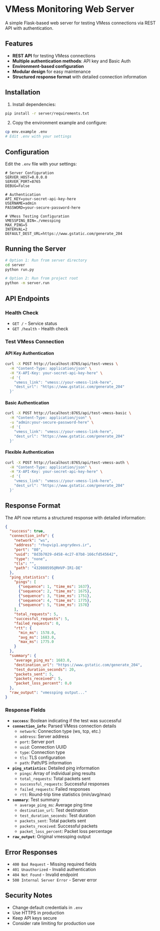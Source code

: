 # VMess Monitoring Web Server

A simple Flask-based web server for testing VMess connections via REST API with authentication.

## Features

- **REST API** for testing VMess connections
- **Multiple authentication methods**: API key and Basic Auth
- **Environment-based configuration**
- **Modular design** for easy maintenance
- **Structured response format** with detailed connection information

## Installation

1. Install dependencies:
```bash
pip install -r server/requirements.txt
```

2. Copy the environment example and configure:
```bash
cp env.example .env
# Edit .env with your settings
```

## Configuration

Edit the `.env` file with your settings:

```env
# Server Configuration
SERVER_HOST=0.0.0.0
SERVER_PORT=8765
DEBUG=False

# Authentication
API_KEY=your-secret-api-key-here
USERNAME=admin
PASSWORD=your-secure-password-here

# VMess Testing Configuration
VMESSPING_BIN=./vmessping
MAX_PING=5
INTERVAL=2
DEFAULT_DEST_URL=https://www.gstatic.com/generate_204
```

## Running the Server

```bash
# Option 1: Run from server directory
cd server
python run.py

# Option 2: Run from project root
python -m server.run
```

## API Endpoints

### Health Check
- `GET /` - Service status
- `GET /health` - Health check

### Test VMess Connection

#### API Key Authentication
```bash
curl -X POST http://localhost:8765/api/test-vmess \
  -H "Content-Type: application/json" \
  -H "X-API-Key: your-secret-api-key-here" \
  -d '{
    "vmess_link": "vmess://your-vmess-link-here",
    "dest_url": "https://www.gstatic.com/generate_204"
  }'
```

#### Basic Authentication
```bash
curl -X POST http://localhost:8765/api/test-vmess-basic \
  -H "Content-Type: application/json" \
  -u "admin:your-secure-password-here" \
  -d '{
    "vmess_link": "vmess://your-vmess-link-here",
    "dest_url": "https://www.gstatic.com/generate_204"
  }'
```

#### Flexible Authentication
```bash
curl -X POST http://localhost:8765/api/test-vmess-auth \
  -H "Content-Type: application/json" \
  -H "X-API-Key: your-secret-api-key-here" \
  -d '{
    "vmess_link": "vmess://your-vmess-link-here",
    "dest_url": "https://www.gstatic.com/generate_204"
  }'
```

## Response Format

The API now returns a structured response with detailed information:

```json
{
  "success": true,
  "connection_info": {
    "network": "ws",
    "address": "rhvpvip1.angrydevs.ir",
    "port": "80",
    "uuid": "8d3b7029-d458-4c27-87b8-166cfd545642",
    "type": "none",
    "tls": "",
    "path": "432080595@RHVP-IR1-DE"
  },
  "ping_statistics": {
    "pings": [
      {"sequence": 1, "time_ms": 1637},
      {"sequence": 2, "time_ms": 1675},
      {"sequence": 3, "time_ms": 1751},
      {"sequence": 4, "time_ms": 1775},
      {"sequence": 5, "time_ms": 1578}
    ],
    "total_requests": 5,
    "successful_requests": 5,
    "failed_requests": 0,
    "rtt": {
      "min_ms": 1578.0,
      "avg_ms": 1683.0,
      "max_ms": 1775.0
    }
  },
  "summary": {
    "average_ping_ms": 1683.0,
    "destination_url": "https://www.gstatic.com/generate_204",
    "test_duration_seconds": 20,
    "packets_sent": 5,
    "packets_received": 5,
    "packet_loss_percent": 0.0
  },
  "raw_output": "vmessping output..."
}
```

### Response Fields

- **`success`**: Boolean indicating if the test was successful
- **`connection_info`**: Parsed VMess connection details
  - `network`: Connection type (ws, tcp, etc.)
  - `address`: Server address
  - `port`: Server port
  - `uuid`: Connection UUID
  - `type`: Connection type
  - `tls`: TLS configuration
  - `path`: Path/PS information
- **`ping_statistics`**: Detailed ping information
  - `pings`: Array of individual ping results
  - `total_requests`: Total packets sent
  - `successful_requests`: Successful responses
  - `failed_requests`: Failed responses
  - `rtt`: Round-trip time statistics (min/avg/max)
- **`summary`**: Test summary
  - `average_ping_ms`: Average ping time
  - `destination_url`: Test destination
  - `test_duration_seconds`: Test duration
  - `packets_sent`: Total packets sent
  - `packets_received`: Successful packets
  - `packet_loss_percent`: Packet loss percentage
- **`raw_output`**: Original vmessping output

## Error Responses

- `400 Bad Request` - Missing required fields
- `401 Unauthorized` - Invalid authentication
- `404 Not Found` - Invalid endpoint
- `500 Internal Server Error` - Server error

## Security Notes

- Change default credentials in `.env`
- Use HTTPS in production
- Keep API keys secure
- Consider rate limiting for production use 